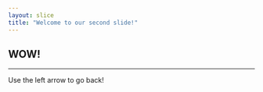 ```yaml
---
layout: slice
title: "Welcome to our second slide!"
---
```

## WOW!
---
Use the left arrow to go back!
